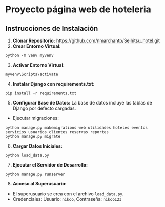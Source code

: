 # Proyecto página web de hoteleria
## Instrucciones de Instalación

1. **Clonar Repositorio:** https://github.com/nmarchantp/Seihitsu_hotel.git
2. **Crear Entorno Virtual:**
```
python -m venv myvenv
```   
3. **Activar Entorno Virtual:**
```
myvenv\Scripts\activate
```  
4. **Instalar Django con requirements.txt:**
```
pip install -r requirements.txt
```  
5. **Configurar Base de Datos:**
   La base de datos incluye las tablas de Django por defecto cargadas.
  - Ejecutar migraciones:
```
python manage.py makemigrations web utilidades hoteles eventos servicios usuarios clientes reservas reportes
python manage.py migrate
```
6. **Cargar Datos Iniciales:**
```
python load_data.py
```
7. **Ejecutar el Servidor de Desarrollo:**
```
python manage.py runserver
```
8. **Acceso al Superusuario:**
  - El superusuario se crea con el archivo `load_data.py`.
  - Credenciales: Usuario: `nikoo`, Contraseña: `nikoo123`


